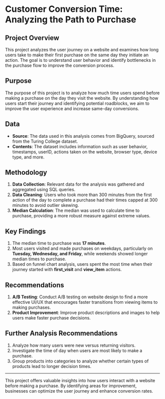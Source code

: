 # Customer Conversion Time: Analyzing the Path to Purchase

## Project Overview
This project analyzes the user journey on a website and examines how long users take to make their first purchase on the same day they initiate an action. The goal is to understand user behavior and identify bottlenecks in the purchase flow to improve the conversion process.

## Purpose
The purpose of this project is to analyze how much time users spend before making a purchase on the day they visit the website. By understanding how users start their journey and identifying potential roadblocks, we aim to improve the user experience and increase same-day conversions.

## Data
- **Source**: The data used in this analysis comes from BigQuery, sourced from the Turing College dataset.
- **Contents**: The dataset includes information such as user behavior, timestamps, userID, actions taken on the website, browser type, device type, and more.

## Methodology
1. **Data Collection**: Relevant data for the analysis was gathered and aggregated using SQL queries.
2. **Data Cleaning**: Users who took more than 300 minutes from the first action of the day to complete a purchase had their times capped at 300 minutes to avoid outlier skewing.
3. **Median Calculation**: The median was used to calculate time to purchase, providing a more robust measure against extreme values.

## Key Findings
1. The median time to purchase was **17 minutes**.
2. Most users visited and made purchases on weekdays, particularly on **Tuesday, Wednesday, and Friday**, while weekends showed longer median times to purchase.
3. Based on funnel chart analysis, users spent the most time when their journey started with **first_visit** and **view_item** actions.

## Recommendations
1. **A/B Testing**: Conduct A/B testing on website design to find a more effective UI/UX that encourages faster transitions from viewing items to making purchases.
2. **Product Improvement**: Improve product descriptions and images to help users make faster purchase decisions.

## Further Analysis Recommendations
1. Analyze how many users were new versus returning visitors.
2. Investigate the time of day when users are most likely to make a purchase.
3. Group products into categories to analyze whether certain types of products lead to longer decision times.

---

This project offers valuable insights into how users interact with a website before making a purchase. By identifying areas for improvement, businesses can optimize the user journey and enhance conversion rates.
